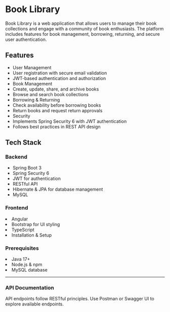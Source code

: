<h1>Book Library</h1>

Book Library is a web application that allows users to manage their book collections and engage with a community of book enthusiasts. The platform includes features for book management, borrowing, returning, and secure user authentication.

<h2>Features</h2>
<ul>
<li>User Management</li>

<li>User registration with secure email validation</li>

<li>JWT-based authentication and authorization</li>

<li>Book Management</li>

<li>Create, update, share, and archive books</li>

<li>Browse and search book collections</li>

<li>Borrowing & Returning</li>

<li>Check availability before borrowing books</li>

<li>Return books and request return approvals</li>

<li>Security</li>

<li>Implements Spring Security 6 with JWT authentication</li>

<li>Follows best practices in REST API design</li>
</ul>

<h2>Tech Stack</h2>

<h3>Backend</h3>
<ul>
<li>Spring Boot 3</li>

<li>Spring Security 6</li>

<li>JWT for authentication</li>

<li>RESTful API</li>

<li>Hibernate & JPA for database management</li>

<li>MySQL</li> 
</ul>

<h3>Frontend</h3>

<li>Angular</li>

<li>Bootstrap for UI styling</li>

<li>TypeScript</li>

<li>Installation & Setup</li>
</ul>
<h3>Prerequisites</h3>

<li>Java 17+</li>

<li>Node.js & npm</li>

<li>MySQL database</li>
<hr>

<h3>API Documentation</h3>

API endpoints follow RESTful principles. Use Postman or Swagger UI to explore available endpoints.
